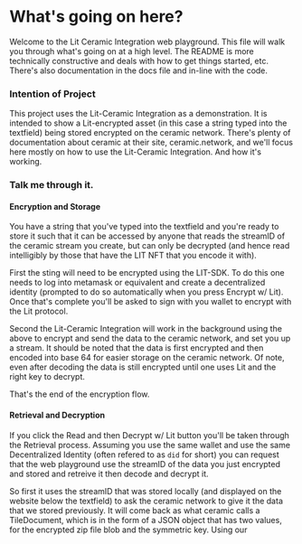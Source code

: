 # What's going on here?


Welcome to the Lit Ceramic Integration web playground.  This file will walk you through what's going on at a high level.  The README is more technically constructive and deals with how to get things started, etc.  There's also documentation in the docs file and in-line with the code.

### Intention of Project
This project uses the Lit-Ceramic Integration as a demonstration.  It is intended to show a Lit-encrypted asset (in this case a string typed into the textfield) being stored encrypted on the ceramic network.  There's plenty of documentation about ceramic at their site, ceramic.network, and we'll focus here mostly on how to use the Lit-Ceramic Integration.  And how it's working.

### Talk me through it.
#### Encryption and Storage
You have a string that you've typed into the textfield and you're ready to store it such that it can be accessed by anyone that reads the streamID of the ceramic stream you create, but can only be decrypted (and hence read intelligibly by those that have the LIT NFT that you encode it with).

First the sting will need to be encrypted using the LIT-SDK.  To do this one needs to log into metamask or equivalent and create a decentralized identity (prompted to do so automatically when you press Encrypt w/ Lit).  Once that's complete you'll be asked to sign with you wallet to encrypt with the Lit protocol.

Second the Lit-Ceramic Integration will work in the background using the above to encrypt and send the data to the ceramic network, and set you up a stream.  It should be noted that the data is first encrypted and then encoded into base 64 for easier storage on the ceramic network.  Of note, even after decoding the data is still encrypted until one uses Lit and the right key to decrypt.

That's the end of the encryption flow.  

#### Retrieval and Decryption

If you click the Read and then Decrypt w/ Lit button you'll be taken through the Retrieval process.  Assuming you use the same wallet and use the same Decentralized Identity (often refered to as `did` for short) you can request that the web playground use the streamID of the data you just encrypted and stored and retreive it then decode and decrypt it.

So first it uses the streamID that was stored locally (and displayed on the website below the textfield) to ask the ceramic network to give it the data that we stored previously.  It will come back as what ceramic calls a TileDocument, which is in the form of a JSON object that has two values, for the encrypted zip file blob and the symmetric key.  Using our 
